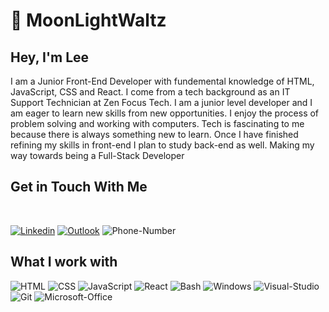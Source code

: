 <h1> 💾 MoonLightWaltz </h1>

<h2> Hey, I'm Lee </h2>
  <div>
  <p> I am a Junior Front-End Developer with fundemental knowledge of HTML, JavaScript, CSS and React. I come from a tech background as an IT Support Technician at Zen Focus Tech. I am a junior level developer and I am eager to learn new skills from new opportunities. I enjoy the process of problem solving and working with computers. Tech is fascinating to me because there is always something new to learn. Once I have finished refining my skills in front-end I plan to study back-end as well. Making my way towards being a Full-Stack Developer <p>
  </div>
  <h2> Get in Touch With Me </h2>
  <br>
  
  [![Linkedin](https://img.shields.io/badge/LinkedIn-0077B5?style=for-the-badge&logo=linkedin&logoColor=white)](https://www.linkedin.com/in/kyle-bushnell-149346202/)
  [![Outlook](https://img.shields.io/badge/Email-0078d4?style=for-the-badge&logo=microsoft-outlook&logoColor=white)](mailto:kyle.bushnell@hotmail.com)
  ![Phone-Number](https://custom-icon-badges.demolab.com/badge/-847--903--8059-green?style=for-the-badge&logo=phone&logoColor=white)
  
  <h2> What I work with </h2>
  
  ![HTML](https://img.shields.io/badge/HTML5-E34F26?style=for-the-badge&logo=html5&logoColor=white)
  ![CSS](https://img.shields.io/badge/CSS3-1572B6?style=for-the-badge&logo=css3&logoColor=white)
  ![JavaScript](https://img.shields.io/badge/JavaScript-F7DF1E?style=for-the-badge&logo=javascript&logoColor=black)
  ![React](https://img.shields.io/badge/-ReactJs-61DAFB?logo=react&logoColor=white&style=for-the-badge)
  ![Bash](https://img.shields.io/badge/bash-1D2D35?style=for-the-badge&logo=GNU-Bash&logoColor=white)
  ![Windows](https://img.shields.io/badge/Windows-0078D6?style=for-the-badge&logo=windows&logoColor=white)
  ![Visual-Studio](https://img.shields.io/badge/Visual%20Studio-5C2D91?style=for-the-badge&logo=visual-studio&logoColor=white)
  ![Git](https://img.shields.io/badge/git-F05032?style=for-the-badge&logo=git&logoColor=white)
  ![Microsoft-Office](https://img.shields.io/badge/Office365-D83B01?style=for-the-badge&logo=Microsoft-Office&logoColor=white)
